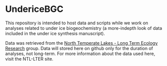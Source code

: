 # UndericeBGC
This repository is intended to host data and scripts while we work on analyses related to under ice biogeochemistry (a more-indepth look of data included in the under ice synthesis manuscript).

Data was retrieved from the [North Temperate Lakes - Long Term Ecology Research](https://lter.limnology.wisc.edu/datacatalog/search) group. Data will stored here on github only for the duration of analyses, not long-term. For more information about the data used here, visit the NTL-LTER site.
